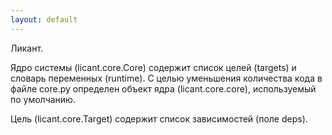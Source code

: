```yaml
---
layout: default
---
```


Ликант.

Ядро системы (licant.core.Core) содержит список целей (targets) и словарь переменных (runtime).
С целью уменьшения количества кода в файле core.py определен объект ядра (licant.core.core), используемый по умолчанию.

Цель (licant.core.Target) содержит список зависимостей (поле deps). 